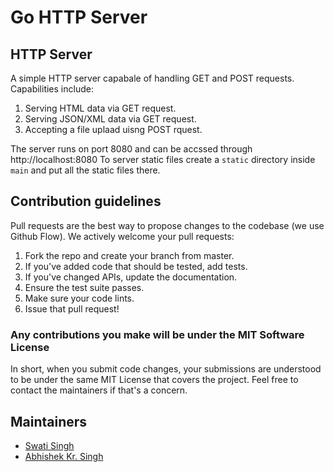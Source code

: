 # Go HTTP Server

## HTTP Server

A simple HTTP server capabale of handling GET and POST requests.
Capabilities include:
1. Serving HTML data via GET request.
2. Serving JSON/XML data via GET request.
3. Accepting a file uplaad uisng POST rquest.

The server runs on port 8080 and can be accssed through http://localhost:8080
To server static files create a `static` directory inside `main` and put all the static files there.

## Contribution guidelines

Pull requests are the best way to propose changes to the codebase (we use Github Flow). We actively welcome your pull requests:

1. Fork the repo and create your branch from master.
2. If you've added code that should be tested, add tests.
3. If you've changed APIs, update the documentation.
4. Ensure the test suite passes.
5. Make sure your code lints.
6. Issue that pull request!

### Any contributions you make will be under the MIT Software License

In short, when you submit code changes, your submissions are understood to be under the same MIT License that covers the project. Feel free to contact the maintainers if that's a concern.

## Maintainers

* [Swati Singh](https://github.com/swatisingh20)
* [Abhishek Kr. Singh](https://github.com/Abhishek1103)
